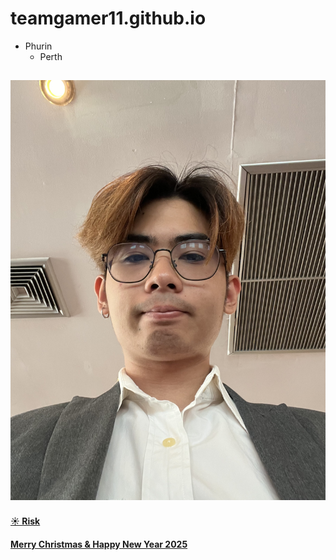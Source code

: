 # teamgamer11.github.io

- Phurin
  - Perth

![alt text](pic/IMG_0216.jpeg)
--
#### [☀️ Risk](risk.md)

#### [Merry Christmas & Happy New Year 2025](Christmas.md)
